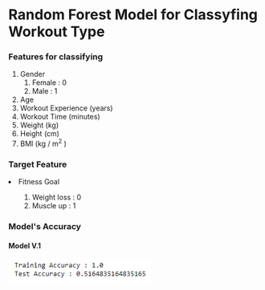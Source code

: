 # Random Forest Model for Classyfing Workout Type
### Features for classifying
<ol>
  <li>Gender
    <ol>
      <li>Female : 0</li>
      <li>Male   : 1</li>
    </ol>
  </li>
  <li>Age</li>
  <li>Workout Experience (years) <int></li>
  <li>Workout Time  (minutes) <int></li>
  <li>Weight (kg) </li>
  <li>Height (cm) </li>
  <li>BMI (kg / m<sup>2</sup> )</li>
</ol>

### Target Feature
<li>Fitness Goal
  <ol><ol>
      <li>Weight loss : 0</li>
      <li>Muscle up : 1</li>
  </ol></ol>
</li>

### Model's Accuracy
#### Model V.1
![model_3v1](/model_klasifikasi/model_3/img/model_3_v1.png)
<br>
